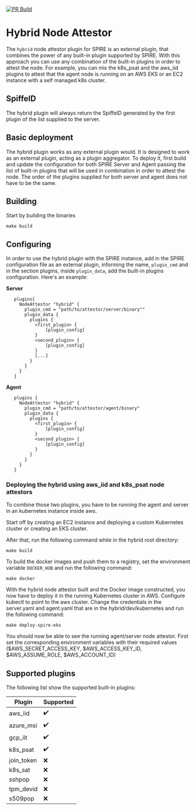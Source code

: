 [![PR Build](https://github.com/HewlettPackard/roven/actions/workflows/hybrid-pr-build.yaml/badge.svg)](https://github.com/HewlettPackard/roven/actions/workflows/hybrid-pr-build.yaml)

# Hybrid Node Attestor
The `hybrid` node attestor plugin for SPIRE is an external plugin, that combines the power of any built-in plugin supported by SPIRE. With this approach you can use any combination of the built-in plugins in order to attest the node. For example, you can mix the k8s_psat and the aws_iid plugins to attest that the agent node is running on an AWS EKS or an EC2 instance with a self managed k8s cluster.

## SpiffeID
The hybrid plugin will always return the SpiffeID generated by the first plugin of the list supplied to the server.

## Basic deployment
The hybrid plugin works as any external plugin would. It is designed to work as an external plugin, acting as a plugin aggregator.
To deploy it, first build and update the configuration for both SPIRE Server and Agent passing the list of built-in plugins that will be used in combination in order to attest the node. The order of the plugins supplied for both server and agent does not have to be the same.

## Building
Start by building the binaries

`make build`

## Configuring
In order to use the hybrid plugin with the SPIRE instance, add in the SPIRE configuration file as an external plugin, informing the name, `plugin_cmd` and in the section plugins, inside `plugin_data`, add the built-in plugins configuration. Here's an example:

 **Server**
 ```
    plugins{
      NodeAttestor "hybrid" {
        plugin_cmd = "path/to/attestor/server/binary""
        plugin_data {
          plugins {
            <first_plugin> {
                [plugin_config]
            }
            <second_plugin> {
                [plugin_config]
            }
            [...]
          }
        }
      }
    }
```

**Agent**
 ```
    plugins {
      NodeAttestor "hybrid" {
        plugin_cmd = "path/to/attestor/agent/binary"
        plugin_data {
          plugins {
            <first_plugin> {
                [plugin_config]
            }
            <second_plugin> {
                [plugin_config]
            }
          }
        }
      }
    }
 ```

### Deploying the hybrid using aws_iid and k8s_psat node attestors
To combine those two plugins, you have to be running the agent and server in an kubernetes instance inside aws.

Start off by creating an EC2 instance and deploying a custom Kubernetes cluster or creating an EKS cluster.

After that, run the following command while in the hybrid root directory:

`make build`

To build the docker images and push them to a registry, set the environment variable `DOCKER_HUB` and run the following command:

`make docker`

With the hybrid node attestor built and the Docker image constructed, you now have to deploy it in the running Kubernetes cluster in AWS.
Configure kubectl to point to the aws cluster.
Change the credentials in the server.yaml and agent.yaml that are in the hybrid/dev/kubernetes and run the following command:

`make deploy-spire-eks`

You should now be able to see the running agent/server node attestor. First set the corresponding environment variables with their required values ($AWS_SECRET_ACCESS_KEY, $AWS_ACCESS_KEY_ID, $AWS_ASSUME_ROLE, $AWS_ACCOUNT_ID)

## Supported plugins
The following list show the supported built-in plugins:

| Plugin     | Supported          |
| -------    | ------------------ |
| aws_iid    | :heavy_check_mark: |
| azure_msi  | :heavy_check_mark: |
| gcp_iit    | :heavy_check_mark: |
| k8s_psat   | :heavy_check_mark: |
| join_token | :x: |
| k8s_sat    | :x: |
| sshpop     | :x: |
| tpm_devid  | :x: |
| s509pop    | :x: |